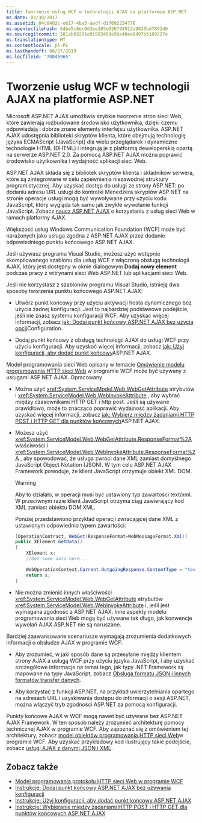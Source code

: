 ```yaml
---
title: Tworzenie usług WCF w technologii AJAX na platformie ASP.NET
ms.date: 03/30/2017
ms.assetid: 04c0402c-e617-4ba5-aedf-d17692234776
ms.openlocfilehash: 64be5c8ec0d3ee105e026794912a9820bd7892d0
ms.sourcegitcommit: 581ab03291e91983459e56e40ea8d97b5189227e
ms.translationtype: MT
ms.contentlocale: pl-PL
ms.lasthandoff: 08/27/2019
ms.locfileid: "70045965"
---
```

# <a name="creating-wcf-services-for-aspnet-ajax"></a>Tworzenie usług WCF w technologii AJAX na platformie ASP.NET

Microsoft ASP.NET AJAX umożliwia szybkie tworzenie stron sieci Web, które zawierają rozbudowane środowisko użytkownika, dzięki czemu odpowiadają i dobrze znane elementy interfejsu użytkownika. ASP.NET AJAX udostępnia biblioteki skryptów klienta, które obejmują technologię języka ECMAScript (JavaScript) dla wielu przeglądarek i dynamiczne technologie HTML (DHTML) i integrują je z platformą deweloperskią opartą na serwerze ASP.NET 2,0. Za pomocą ASP.NET AJAX można poprawić środowisko użytkownika i wydajność aplikacji sieci Web.

ASP.NET AJAX składa się z bibliotek skryptów klienta i składników serwera, które są zintegrowane w celu zapewnienia niezawodnej struktury programistycznej. Aby uzyskać dostęp do usługi ze strony ASP.NET: po dodaniu adresu URL usługi do kontrolki Menedżera skryptów ASP.NET na stronie operacje usługi mogą być wywoływane przy użyciu kodu JavaScript, który wygląda tak samo jak zwykłe wywołanie funkcji JavaScript. Zobacz [naucz ASP.NET AJAX](https://go.microsoft.com/fwlink/?LinkId=186475) o korzystaniu z usług sieci Web w ramach platformy AJAX.

Większość usług Windows Communication Foundation (WCF) może być narażonych jako usługa zgodna z ASP.NET AJAX przez dodanie odpowiedniego punktu końcowego ASP.NET AJAX.

Jeśli używasz programu Visual Studio, możesz użyć wstępnie skompilowanego szablonu dla usług WCF z włączoną obsługą technologii AJAX, który jest dostępny w oknie dialogowym **Dodaj nowy element** podczas pracy z witrynami sieci Web ASP.NET lub aplikacjami sieci Web.

Jeśli nie korzystasz z szablonów programu Visual Studio, istnieją dwa sposoby tworzenia punktu końcowego ASP.NET AJAX:

- Utwórz punkt końcowy przy użyciu aktywacji hosta dynamicznego bez użycia żadnej konfiguracji. Jest to najbardziej podstawowe podejście, jeśli nie znasz systemu konfiguracji WCF. Aby uzyskać więcej informacji, zobacz [jak: Dodaj punkt końcowy ASP.NET AJAX bez użycia opcji](../../../../docs/framework/wcf/feature-details/how-to-add-an-aspnet-ajax-endpoint-without-using-configuration.md)Configuration.

- Dodaj punkt końcowy z obsługą technologii AJAX do usługi WCF przy użyciu konfiguracji. Aby uzyskać więcej informacji, zobacz [jak: Użyj konfiguracji, aby dodać punkt końcowy](../../../../docs/framework/wcf/feature-details/how-to-use-configuration-to-add-an-aspnet-ajax-endpoint.md)ASP.NET AJAX.

Model programowania sieci Web opisany w temacie [Omówienie modelu programowania HTTP sieci Web](../../../../docs/framework/wcf/feature-details/wcf-web-http-programming-model-overview.md) w programie WCF może być używany z usługami ASP.NET AJAX. Opracowany

- Można użyć <xref:System.ServiceModel.Web.WebGetAttribute> atrybutów i <xref:System.ServiceModel.Web.WebInvokeAttribute> , aby wybrać między czasownikami HTTP GET i http post. Jeśli są używane prawidłowo, może to znacząco poprawić wydajność aplikacji. Aby uzyskać więcej informacji, zobacz [jak: Wybierz między żądaniami HTTP POST i HTTP GET dla punktów końcowych](../../../../docs/framework/wcf/feature-details/http-post-and-http-get-requests-for-aspnet-ajax-endpoints.md)ASP.NET AJAX.

- Możesz użyć <xref:System.ServiceModel.Web.WebGetAttribute.ResponseFormat%2A> właściwości i <xref:System.ServiceModel.Web.WebInvokeAttribute.ResponseFormat%2A> , aby spowodować, że usługa zwróci dane XML zamiast domyślnego JavaScript Object Notation (JSON). W tym celu ASP.NET AJAX Framework powoduje, że klient JavaScript otrzymuje obiekt XML DOM.

  > [!WARNING]
  > Aby to działało, w operacji musi być ustawiony typ zawartości text/xml. W przeciwnym razie klient JavaScript otrzyma ciąg zawierający kod XML zamiast obiektu DOM XML.

    Poniżej przedstawiono przykład operacji zwracającej dane XML z ustawionym odpowiednio typem zawartości:

  ```csharp
  [OperationContract, WebGet(ResponseFormat=WebMessageFormat.Xml)]
  public XElement GetData()
  {
      XElement x;
      //Get some data here...

      WebOperationContext.Current.OutgoingResponse.ContentType = "text/xml";
      return x;
  }
  ```

- Nie można zmienić innych właściwości <xref:System.ServiceModel.Web.WebGetAttribute> atrybutów <xref:System.ServiceModel.Web.WebInvokeAttribute> i, jeśli jest wymagana zgodność z ASP.NET AJAX. Inne aspekty modelu programowania sieci Web mogą być używane tak długo, jak konwencje wywołań AJAX ASP.NET nie są naruszane.

 Bardziej zaawansowane scenariusze wymagają zrozumienia dodatkowych informacji o obsłudze AJAX w programie WCF:

- Aby zrozumieć, w jaki sposób dane są przesyłane między klientem strony AJAX a usługą WCF przy użyciu języka JavaScript, i aby uzyskać szczegółowe informacje na temat tego, jak typy .NET Framework są mapowane na typy JavaScript, zobacz [Obsługa formatu JSON i innych formatów transfer danych](../../../../docs/framework/wcf/feature-details/support-for-json-and-other-data-transfer-formats.md).

- Aby korzystać z funkcji ASP.NET, na przykład uwierzytelniania opartego na adresach URL i uzyskiwania dostępu do informacji o sesji ASP.NET, można włączyć tryb zgodności ASP.NET za pomocą konfiguracji.

Punkty końcowe AJAX w WCF mogą nawet być używane bez ASP.NET AJAX Framework. W ten sposób należy zrozumieć architekturę pomocy technicznej AJAX w programie WCF. Aby zapoznać się z omówieniem tej architektury, zobacz [model obiektów programowania HTTP sieci Web](../../../../docs/framework/wcf/feature-details/wcf-web-http-programming-object-model.md)w programie WCF. Aby uzyskać przykładowy kod ilustrujący takie podejście, zobacz [usługi AJAX z danymi JSON i XML](../../../../docs/framework/wcf/samples/ajax-service-with-json-and-xml-sample.md).

## <a name="see-also"></a>Zobacz także

- [Model programowania protokołu HTTP sieci Web w programie WCF](../../../../docs/framework/wcf/feature-details/wcf-web-http-programming-model.md)
- [Instrukcje: Dodaj punkt końcowy ASP.NET AJAX bez używania konfiguracji](../../../../docs/framework/wcf/feature-details/how-to-add-an-aspnet-ajax-endpoint-without-using-configuration.md)
- [Instrukcje: Użyj konfiguracji, aby dodać punkt końcowy ASP.NET AJAX](../../../../docs/framework/wcf/feature-details/how-to-use-configuration-to-add-an-aspnet-ajax-endpoint.md)
- [Instrukcje: Wybieranie między żądaniami HTTP POST i HTTP GET dla punktów końcowych ASP.NET AJAX](../../../../docs/framework/wcf/feature-details/http-post-and-http-get-requests-for-aspnet-ajax-endpoints.md)
